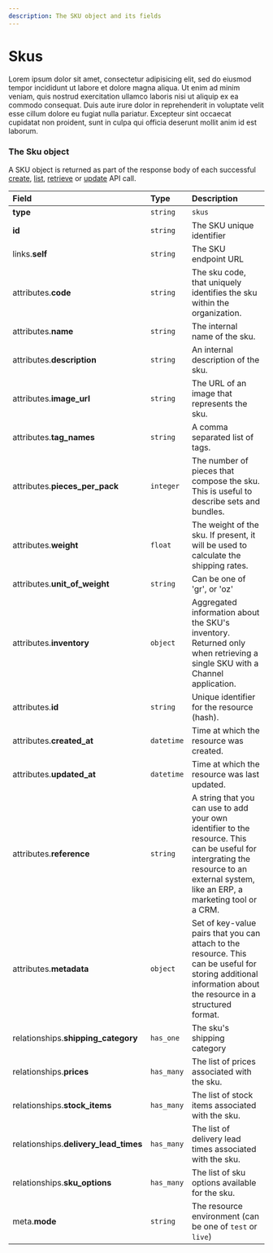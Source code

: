 ```yaml
---
description: The SKU object and its fields
---
```


# Skus

Lorem ipsum dolor sit amet, consectetur adipisicing elit, sed do eiusmod tempor incididunt ut labore et dolore magna aliqua. Ut enim ad minim veniam, quis nostrud exercitation ullamco laboris nisi ut aliquip ex ea commodo consequat. Duis aute irure dolor in reprehenderit in voluptate velit esse cillum dolore eu fugiat nulla pariatur. Excepteur sint occaecat cupidatat non proident, sunt in culpa qui officia deserunt mollit anim id est laborum.

### The Sku object

A SKU object is returned as part of the response body of each successful [create](create-SKU.md), [list](list-all-SKUs.md), [retrieve](retrieve-SKU.md) or [update](update-SKU.md) API call.

| Field | Type | Description |
| :--- | :--- | :--- |
| **type** | `string` | `skus` |
| **id** | `string` | The SKU unique identifier |
| links.**self** | `string` | The SKU endpoint URL |
| attributes.**code** | `string` | The sku code, that uniquely identifies the sku within the organization. |
| attributes.**name** | `string` | The internal name of the sku. |
| attributes.**description** | `string` | An internal description of the sku. |
| attributes.**image_url** | `string` | The URL of an image that represents the sku. |
| attributes.**tag_names** | `string` | A comma separated list of tags. |
| attributes.**pieces_per_pack** | `integer` | The number of pieces that compose the sku. This is useful to describe sets and bundles. |
| attributes.**weight** | `float` | The weight of the sku. If present, it will be used to calculate the shipping rates. |
| attributes.**unit_of_weight** | `string` | Can be one of 'gr', or 'oz' |
| attributes.**inventory** | `object` | Aggregated information about the SKU's inventory. Returned only when retrieving a single SKU with a Channel application. |
| attributes.**id** | `string` | Unique identifier for the resource (hash). |
| attributes.**created_at** | `datetime` | Time at which the resource was created. |
| attributes.**updated_at** | `datetime` | Time at which the resource was last updated. |
| attributes.**reference** | `string` | A string that you can use to add your own identifier to the resource. This can be useful for intergrating the resource to an external system, like an ERP, a marketing tool or a CRM. |
| attributes.**metadata** | `object` | Set of key-value pairs that you can attach to the resource. This can be useful for storing additional information about the resource in a structured format. |
| relationships.**shipping_category** | `has_one` | The sku's shipping category |
| relationships.**prices** | `has_many` | The list of prices associated with the sku. |
| relationships.**stock_items** | `has_many` | The list of stock items associated with the sku. |
| relationships.**delivery_lead_times** | `has_many` | The list of delivery lead times associated with the sku. |
| relationships.**sku_options** | `has_many` | The list of sku options available for the sku. |
| meta.**mode** | `string` | The resource environment \(can be one of `test` or `live`\) |
